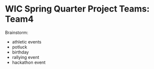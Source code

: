 # WIC Spring Quarter Project Teams: Team4

Brainstorm:
- athletic events
- potluck
- birthday
- rallying event
- hackathon event 
